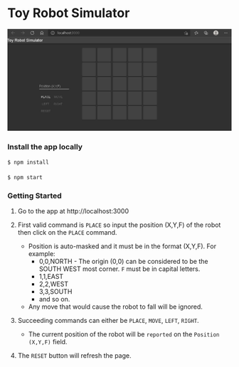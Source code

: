 # Toy Robot Simulator

![Screenshot](https://github.com/jsferrer1/toy-robot-app/blob/master/app.png)

### Install the app locally

```bash
$ npm install

$ npm start
```

### Getting Started

1. Go to the app at http://localhost:3000

2. First valid command is `PLACE` so input the position (X,Y,F) of the robot then click on the `PLACE` command.
   - Position is auto-masked and it must be in the format (X,Y,F). For example:
     - 0,0,NORTH - The origin (0,0) can be considered to be the SOUTH WEST most corner. `F` must be in capital letters.
     - 1,1,EAST
     - 2,2,WEST
     - 3,3,SOUTH
     - and so on.
   - Any move that would cause the robot to fall will be ignored.

3. Succeeding commands can either be `PLACE`, `MOVE`, `LEFT`, `RIGHT`.
   - The current position of the robot will be `reported` on the `Position (X,Y,F)` field.

3. The `RESET` button will refresh the page.

